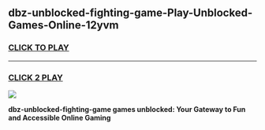 
## dbz-unblocked-fighting-game-Play-Unblocked-Games-Online-12yvm
<h3>
<a href="https://premium76.site?title=dbz-unblocked-fighting-game&ref=25A">CLICK TO PLAY</a></h3>
<hr>

<h3>
<a href="https://premium76.site?title=dbz-unblocked-fighting-game&ref=25A">CLICK 2 PLAY</a>
  
</h3>

<a href="https://premium76.site?title=dbz-unblocked-fighting-game&ref=25A"><img src="https://clearcache.store/games.png"></a>


**dbz-unblocked-fighting-game games unblocked: Your Gateway to Fun and Accessible Online Gaming**
